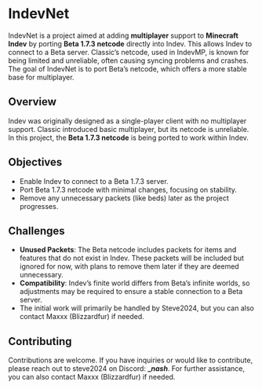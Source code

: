 # IndevNet

IndevNet is a project aimed at adding **multiplayer** support to **Minecraft Indev** by porting **Beta 1.7.3 netcode** directly into Indev. This allows Indev to connect to a Beta server. Classic’s netcode, used in IndevMP, is known for being limited and unreliable, often causing syncing problems and crashes. The goal of IndevNet is to port Beta’s netcode, which offers a more stable base for multiplayer.

## Overview

Indev was originally designed as a single-player client with no multiplayer support. Classic introduced basic multiplayer, but its netcode is unreliable. In this project, the **Beta 1.7.3 netcode** is being ported to work within Indev.

## Objectives

- Enable Indev to connect to a Beta 1.7.3 server.
- Port Beta 1.7.3 netcode with minimal changes, focusing on stability.
- Remove any unnecessary packets (like beds) later as the project progresses.

## Challenges

- **Unused Packets**: The Beta netcode includes packets for items and features that do not exist in Indev. These packets will be included but ignored for now, with plans to remove them later if they are deemed unnecessary.
- **Compatibility**: Indev’s finite world differs from Beta’s infinite worlds, so adjustments may be required to ensure a stable connection to a Beta server.
- The initial work will primarily be handled by Steve2024, but you can also contact Maxxx (Blizzardfur) if needed.

## Contributing

Contributions are welcome. If you have inquiries or would like to contribute, please reach out to steve2024 on Discord: **__nash_**. For further assistance, you can also contact Maxxx (Blizzardfur) if needed.